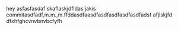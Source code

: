 hey asfasfasdaf
skaflaskjdfldas
jakis commitasdfadf,m.m.,m.ffddasdfaasdfasdfasdfasdfasdfadsf
afjlskjfd
dfxhfghcvnvbnvbcfyfh
